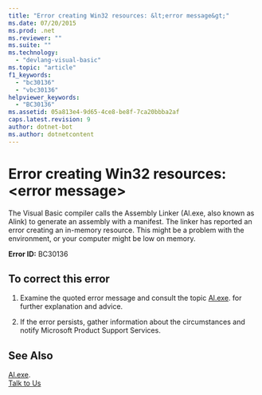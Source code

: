```yaml
---
title: "Error creating Win32 resources: &lt;error message&gt;"
ms.date: 07/20/2015
ms.prod: .net
ms.reviewer: ""
ms.suite: ""
ms.technology: 
  - "devlang-visual-basic"
ms.topic: "article"
f1_keywords: 
  - "bc30136"
  - "vbc30136"
helpviewer_keywords: 
  - "BC30136"
ms.assetid: 05a813e4-9d65-4ce8-be8f-7ca20bbba2af
caps.latest.revision: 9
author: dotnet-bot
ms.author: dotnetcontent
---
```

# Error creating Win32 resources: &lt;error message&gt;
The Visual Basic compiler calls the Assembly Linker (Al.exe, also known as Alink) to generate an assembly with a manifest. The linker has reported an error creating an in-memory resource. This might be a problem with the environment, or your computer might be low on memory.  
  
 **Error ID:** BC30136  
  
## To correct this error  
  
1.  Examine the quoted error message and consult the topic [Al.exe](../../../framework/tools/al-exe-assembly-linker.md). for further explanation and advice.  
  
2.  If the error persists, gather information about the circumstances and notify Microsoft Product Support Services.  
  
## See Also  
 
 [Al.exe](../../../framework/tools/al-exe-assembly-linker.md).  
 [Talk to Us](/visualstudio/ide/talk-to-us)
